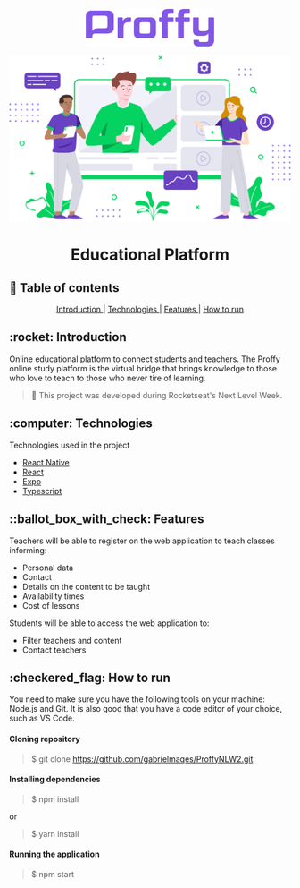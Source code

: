<p align="center">
  <img src="/.github/logo.png" alt="Proffy" width="230">
</p>
<p align="center">
  <img src="/src/assets/images/landing.svg" width="630">
</p>

<h1 align="center">Educational Platform</h1>

## :pushpin: Table of contents
<p align="center">
  <a href="#intro">Introduction </a>|
  <a href="#tech"> Technologies </a>|
  <a href="#features"> Features </a>|
  <a href="#install"> How to run</a>
</p>

<h2 id="intro">:rocket: Introduction</h2>
<p>Online educational platform to connect students and teachers. 
  The Proffy online study platform is the virtual bridge that brings knowledge to those who love to teach to those who never tire of learning.
</p>

> :rocket: This project was developed during Rocketseat's Next Level Week.

<h2 id="tech">:computer: Technologies</h2>
<p>Technologies used in the project</p>
<ul>
  <li><a href="https://reactnative.dev/">React Native</a></li>
  <li><a href="https://reactjs.org/">React</a></li>
  <li><a href="https://expo.io/">Expo</a></li>
  <li><a href="https://www.typescriptlang.org/">Typescript</a></li>
</ul>

<h2 id="features">::ballot_box_with_check: Features</h2>
<p>Teachers will be able to register on the web application to teach classes informing:</p>
<ul>
  <li>Personal data</li>
  <li>Contact</li>
  <li>Details on the content to be taught</li>
  <li>Availability times</li>
  <li>Cost of lessons</li>
</ul>
<p>Students will be able to access the web application to:</p>
<ul>
  <li>Filter teachers and content</li>
  <li>Contact teachers</li>
</ul>

<h2 id="intro">:checkered_flag: How to run</h2>
<p>
  You need to make sure you have the following tools on your machine: Node.js and Git.
  It is also good that you have a code editor of your choice, such as VS Code.
</p>
<h4>Cloning repository</h4>

> $ git clone https://github.com/gabrielmaqes/ProffyNLW2.git

<h4>Installing dependencies</h4>

> $ npm install

<p>or</p>

> $ yarn install

<h4>Running the application</h4>

> $ npm start
